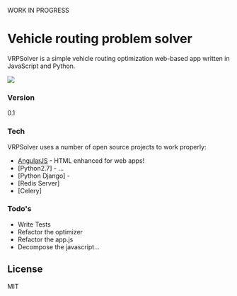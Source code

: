 WORK IN PROGRESS
# Vehicle routing problem solver

VRPSolver is a simple vehicle routing optimization web-based app written in JavaScript and Python.

![](https://github.com/kenny-goh/vrpsolver/blob/master/vrpsolver_screenshot.png)


### Version
0.1

### Tech

VRPSolver uses a number of open source projects to work properly:

* [AngularJS] - HTML enhanced for web apps!
* [Python2.7] - ...
* [Python Django] - 
* [Redis Server]
* [Celery]


### Todo's

 - Write Tests
 - Refactor the optimizer
 - Refactor the app.js
 - Decompose the javascript...

License
----

MIT

[AngularJS]:http://angularjs.org

